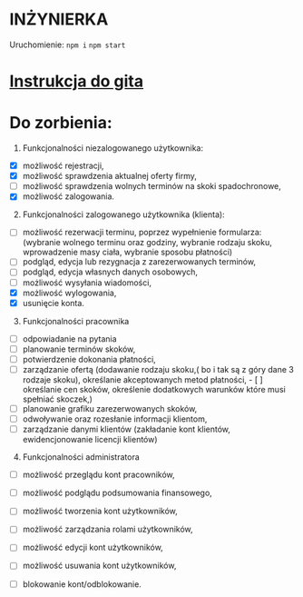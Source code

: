 # INŻYNIERKA 
Uruchomienie:
    ```
    npm i
    ```
    ```
    npm start
    ```

# [Instrukcja do gita](https://github.com/krystiancz21/Inzynierka/blob/main/git_guide.md)

# Do zorbienia:
1. Funkcjonalności niezalogowanego użytkownika:
- [X] możliwość rejestracji,
- [X] możliwość sprawdzenia aktualnej oferty firmy,
- [ ] możliwość sprawdzenia wolnych terminów na skoki spadochronowe,
- [X] możliwość zalogowania.

2. Funkcjonalności zalogowanego użytkownika (klienta):
- [ ] możliwość rezerwacji terminu, poprzez wypełnienie formularza: (wybranie wolnego terminu oraz godziny, wybranie rodzaju skoku, wprowadzenie masy ciała, wybranie sposobu płatności)
- [ ] podgląd, edycja lub rezygnacja z zarezerwowanych terminów,
- [ ] podgląd, edycja własnych danych osobowych,
- [ ] możliwość wysyłania wiadomości,
- [X] możliwość wylogowania,
- [X] usunięcie konta.

3. Funkcjonalności pracownika
- [ ] odpowiadanie na pytania
- [ ] planowanie terminów skoków,
- [ ] potwierdzenie dokonania płatności,
- [ ] zarządzanie ofertą (dodawanie rodzaju skoku,( bo i tak są z góry dane 3 rodzaje skoku), określanie akceptowanych metod płatności, - [ ] określanie cen skoków, określenie dodatkowych warunków które musi spełniać skoczek,)
- [ ] planowanie grafiku zarezerwowanych skoków,
- [ ] odwoływanie oraz rozesłanie informacji klientom,
- [ ] zarządzanie danymi klientów (zakładanie kont klientów, ewidencjonowanie licencji klientów)

4. Funkcjonalności administratora
- [ ] możliwość przeglądu kont pracowników,
- [ ] możliwość podglądu podsumowania finansowego, 
- [ ] możliwość tworzenia kont użytkowników,
- [ ] możliwość zarządzania rolami użytkowników,
- [ ] możliwość edycji kont użytkowników,
- [ ] możliwość usuwania kont użytkowników,
- [ ] blokowanie kont/odblokowanie.

